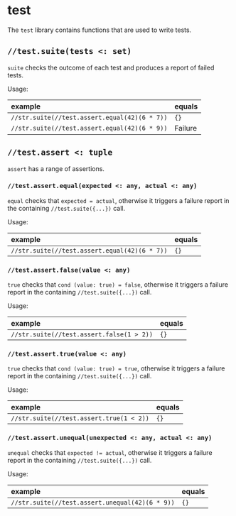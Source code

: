 # test

The `test` library contains functions that are used to write tests.

## `//test.suite(tests <: set)`

`suite` checks the outcome of each test and produces a report of failed tests.

Usage:

| example | equals |
|:-|:-|
| `//str.suite(//test.assert.equal(42)(6 * 7))` | `{}` |
| `//str.suite(//test.assert.equal(42)(6 * 9))` | Failure |

## `//test.assert <: tuple`

`assert` has a range of assertions.

### `//test.assert.equal(expected <: any, actual <: any)`

`equal` checks that `expected = actual`, otherwise it triggers a failure report
in the containing `//test.suite({...})` call.

Usage:

| example | equals |
|:-|:-|
| `//str.suite(//test.assert.equal(42)(6 * 7))` | `{}` |

### `//test.assert.false(value <: any)`

`true` checks that `cond (value: true) = false`, otherwise it triggers a failure
report in the containing `//test.suite({...})` call.

Usage:

| example | equals |
|:-|:-|
| `//str.suite(//test.assert.false(1 > 2))` | `{}` |

### `//test.assert.true(value <: any)`

`true` checks that `cond (value: true) = true`, otherwise it triggers a failure
report in the containing `//test.suite({...})` call.

Usage:

| example | equals |
|:-|:-|
| `//str.suite(//test.assert.true(1 < 2))` | `{}` |

### `//test.assert.unequal(unexpected <: any, actual <: any)`

`unequal` checks that `expected != actual`, otherwise it triggers a failure report
in the containing `//test.suite({...})` call.

Usage:

| example | equals |
|:-|:-|
| `//str.suite(//test.assert.unequal(42)(6 * 9))` | `{}` |

